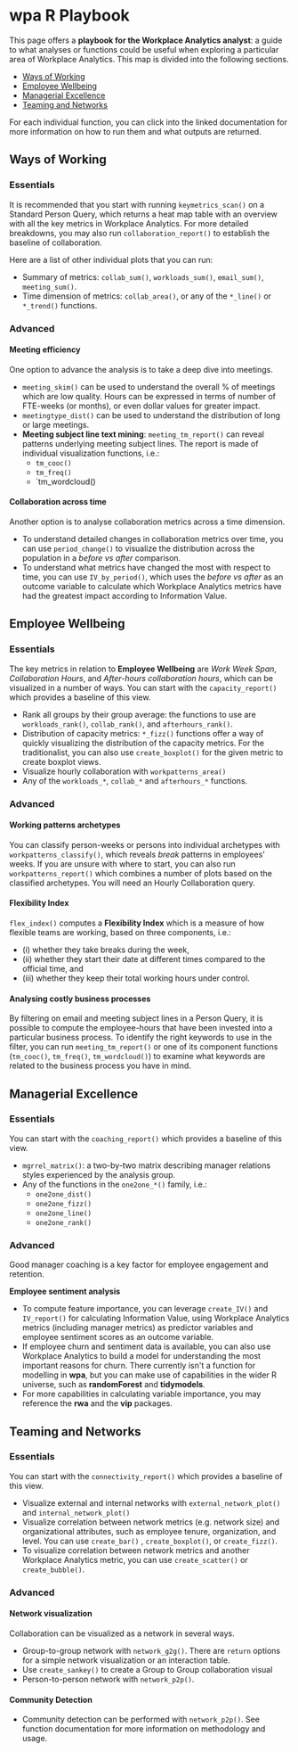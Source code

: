 # wpa R Playbook

This page offers a **playbook for the Workplace Analytics analyst**: a guide to what analyses or functions could be useful when exploring a particular area of Workplace Analytics. This map is divided into the following sections.

- [Ways of Working](#ways-of-working)
- [Employee Wellbeing](#employee-wellbeing)
- [Managerial Excellence](#managerial-excellence)
- [Teaming and Networks](#teaming-and-networks)

For each individual function, you can click into the linked documentation for more information on how to run them and what outputs are returned. 

## Ways of Working

### Essentials

It is recommended that you start with running `keymetrics_scan()` on a Standard Person Query, which returns a heat map table with an overview with all the key metrics in Workplace Analytics. For more detailed breakdowns, you may also run 
`collaboration_report()` to establish the baseline of collaboration. 

Here are a list of other individual plots that you can run:
- Summary of metrics: `collab_sum()`, `workloads_sum()`, `email_sum()`, `meeting_sum()`.
- Time dimension of metrics: `collab_area()`, or any of the `*_line()` or `*_trend()` functions.

### Advanced

#### Meeting efficiency

One option to advance the analysis is to take a deep dive into meetings.

- `meeting_skim()` can be used to understand the overall % of meetings which are low quality. Hours can be expressed in terms of number of FTE-weeks (or months), or even dollar values for greater impact.
- `meetingtype_dist()` can be used to understand the distribution of long or large meetings.
- **Meeting subject line text mining**: `meeting_tm_report()` can reveal patterns underlying meeting subject lines. The report is made of individual visualization functions, i.e.:
	- `tm_cooc()`
	- `tm_freq()`
	- `tm_wordcloud()

#### Collaboration across time

Another option is to analyse collaboration metrics across a time dimension.
- To understand detailed changes in collaboration metrics over time, you can use `period_change()` to visualize the distribution across the population in a _before vs after_ comparison.
- To understand what metrics have changed the most with respect to time, you can use `IV_by_period()`, which uses the _before vs after_ as an outcome variable to calculate which Workplace Analytics metrics have had the greatest impact according to Information Value. 

## Employee Wellbeing

### Essentials
The key metrics in relation to **Employee Wellbeing** are _Work Week Span_, _Collaboration Hours_, and _After-hours collaboration hours_, which can be visualized in a number of ways. You can start with the `capacity_report()` which provides a baseline of this view.

- Rank all groups by their group average: the functions to use are `workloads_rank()`, `collab_rank()`, and `afterhours_rank()`.
- Distribution of capacity metrics: `*_fizz()` functions offer a way of quickly visualizing the distribution of the capacity metrics. For the traditionalist, you can also use `create_boxplot()` for the given metric to create boxplot views.
- Visualize hourly collaboration with `workpatterns_area()`
- Any of the `workloads_*`, `collab_*` and `afterhours_*` functions.

### Advanced

#### Working patterns archetypes
You can classify person-weeks or persons into individual archetypes with `workpatterns_classify()`, which reveals _break_ patterns in employees' weeks. If you are unsure with where to start, you can also run `workpatterns_report()` which combines a number of plots based on the classified archetypes. You will need an Hourly Collaboration query.

#### Flexibility Index
`flex_index()` computes a **Flexibility Index** which is a measure of how flexible teams are working, based on three components, i.e.:
  - (i) whether they take breaks during the week, 
  - (ii) whether they start their date at different times compared to the official time, and 
  - (iii) whether they keep their total working hours under control. 

#### Analysing costly business processes
By filtering on email and meeting subject lines in a Person Query, it is possible to compute the employee-hours that have been invested into a particular business process. To identify the right keywords to use in the filter, you can run `meeting_tm_report()` or one of its component functions (`tm_cooc()`, `tm_freq()`, `tm_wordcloud()`) to examine what keywords are related to the business process you have in mind.

## Managerial Excellence

### Essentials

You can start with the `coaching_report()` which provides a baseline of this view.

- `mgrrel_matrix()`: a two-by-two matrix describing manager relations styles experienced by the analysis group.
- Any of the functions in the `one2one_*()` family, i.e.:
  - `one2one_dist()`
  - `one2one_fizz()`
  - `one2one_line()`
  - `one2one_rank()`

### Advanced

Good manager coaching is a key factor for employee engagement and retention. 

**Employee sentiment analysis**
- To compute feature importance, you can leverage `create_IV()` and `IV_report()` for calculating Information Value, using  Workplace Analytics metrics (including manager metrics) as predictor variables and employee sentiment scores as an outcome variable.
- If employee churn and sentiment data is available, you can also use Workplace Analytics to build a model for understanding the most important reasons for churn. There currently isn't a function for modelling in **wpa**, but you can make use of capabilities in the wider R universe, such as **randomForest** and **tidymodels**. 
- For more capabilities in calculating variable importance, you may reference the **rwa** and the **vip** packages.

## Teaming and Networks

### Essentials

You can start with the `connectivity_report()` which provides a baseline of this view.

- Visualize external and internal networks with `external_network_plot()` and `internal_network_plot()`
- Visualize correlation between network metrics (e.g. network size) and organizational attributes, such as employee tenure, organization, and level. You can use `create_bar()` , `create_boxplot()`, or `create_fizz()`.
- To visualize correlation between network metrics and another Workplace Analytics metric, you can use `create_scatter()` or `create_bubble()`.

### Advanced

#### Network visualization

Collaboration can be visualized as a network in several ways.

- Group-to-group network with `network_g2g()`. There are `return` options for a simple network visualization or an interaction table.
- Use `create_sankey()` to create a Group to Group collaboration visual
- Person-to-person network with `network_p2p()`.

#### Community Detection
- Community detection can be performed with `network_p2p()`. See function documentation for more information on methodology and usage.

